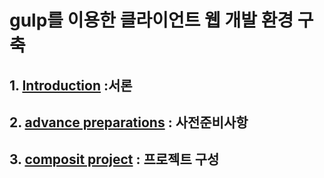 # gulp를 이용한 클라이언트 웹 개발 환경 구축

## 1. [Introduction](./docs/1_introduction.md) :서론

## 2. [advance preparations](./docs/2_advance_preparations.md) : 사전준비사항

## 3. [composit project](./docs/3_composite_project.md) : 프로젝트 구성
